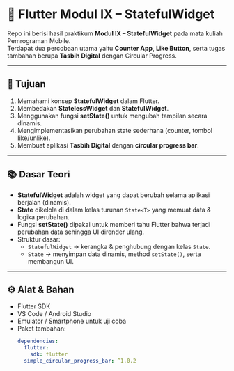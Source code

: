 # 📱 Flutter Modul IX – StatefulWidget

Repo ini berisi hasil praktikum **Modul IX – StatefulWidget** pada mata kuliah Pemrograman Mobile.  
Terdapat dua percobaan utama yaitu **Counter App**, **Like Button**, serta tugas tambahan berupa **Tasbih Digital** dengan Circular Progress.

---

## 🎯 Tujuan
1. Memahami konsep **StatefulWidget** dalam Flutter.
2. Membedakan **StatelessWidget** dan **StatefulWidget**.
3. Menggunakan fungsi **setState()** untuk mengubah tampilan secara dinamis.
4. Mengimplementasikan perubahan state sederhana (counter, tombol like/unlike).
5. Membuat aplikasi **Tasbih Digital** dengan **circular progress bar**.

---

## 📚 Dasar Teori
- **StatefulWidget** adalah widget yang dapat berubah selama aplikasi berjalan (dinamis).
- **State** dikelola di dalam kelas turunan `State<T>` yang memuat data & logika perubahan.
- Fungsi **setState()** dipakai untuk memberi tahu Flutter bahwa terjadi perubahan data sehingga UI dirender ulang.
- Struktur dasar:
  - `StatefulWidget` → kerangka & penghubung dengan kelas `State`.
  - `State` → menyimpan data dinamis, method `setState()`, serta membangun UI.

---

## ⚙️ Alat & Bahan
- Flutter SDK
- VS Code / Android Studio
- Emulator / Smartphone untuk uji coba
- Paket tambahan:  
  ```yaml
  dependencies:
    flutter:
      sdk: flutter
    simple_circular_progress_bar: ^1.0.2
